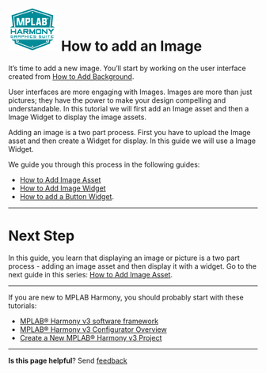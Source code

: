 # ![Microchip Technology](images/mhgs.png) How to add an Image

It’s time to add a new image. You’ll start by working on the user interface created from [How to Add Background](./How-to-Add-a-Background).

User interfaces are more engaging with Images. Images are more than just pictures; they have the power to make your design compelling and understandable. In this tutorial we will first add an Image asset and then a Image Widget to display the image assets.

Adding an image is a two part process. First you have to upload the Image asset and then create a Widget for display. In this guide we will use a Image Widget.

We guide you through this process in the following guides:

* [How to Add Image Asset](./How-to-Add-Image-Asset)
* [How to Add Image Widget](./How-to-Add-Image-Widget)
* [How to add a Button Widget](./How-to-Add-Button-Widget).

***

# Next Step

In this guide, you learn that displaying an image or picture is a two part process - adding an image asset and then display it with a widget. Go to the next guide in this series: [How to Add Image Asset](./How-to-Add-Image-Asset).


***

If you are new to MPLAB Harmony, you should probably start with these tutorials:

* [MPLAB® Harmony v3 software framework](https://microchipdeveloper.com/harmony3:start) 
* [MPLAB® Harmony v3 Configurator Overview](https://microchipdeveloper.com/harmony3:mhc-overview)
* [Create a New MPLAB® Harmony v3 Project](https://microchipdeveloper.com/harmony3:new-proj)

***

**Is this page helpful**? Send [feedback](https://github.com/Microchip-MPLAB-Harmony/gfx/issues)